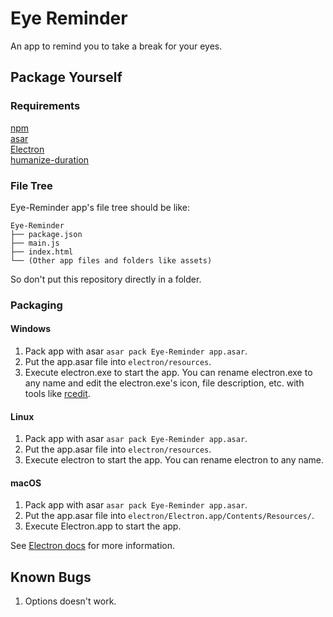# Eye Reminder
An app to remind you to take a break for your eyes.

## Package Yourself
### Requirements
[npm](https://www.npmjs.com/)  
[asar](https://github.com/electron/asar)  
[Electron](https://github.com/electron/electron/releases/latest)  
[humanize-duration](https://www.npmjs.com/package/humanize-duration)

### File Tree  
Eye-Reminder app's file tree should be like:  
```
Eye-Reminder
├── package.json
├── main.js
├── index.html
└── (Other app files and folders like assets)
```  
So don't put this repository directly in a folder.
### Packaging
#### Windows  
1. Pack app with asar `asar pack Eye-Reminder app.asar`.  
2. Put the app.asar file into `electron/resources`.  
3. Execute electron.exe to start the app. You can rename electron.exe to any name and edit the electron.exe's icon, file description, etc. with tools like [rcedit](https://github.com/electron/rcedit).  
#### Linux  
1. Pack app with asar `asar pack Eye-Reminder app.asar`.  
2. Put the app.asar file into `electron/resources`.
3. Execute electron to start the app. You can rename electron to any name.
#### macOS  
1. Pack app with asar `asar pack Eye-Reminder app.asar`.  
2. Put the app.asar file into `electron/Electron.app/Contents/Resources/`.  
3. Execute Electron.app to start the app.  
  
See [Electron docs](https://www.electronjs.org/docs/tutorial/application-distribution) for more information.  
## Known Bugs  
1. Options doesn't work.

